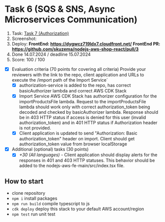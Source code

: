 # Task 6 (SQS & SNS, Async Microservices Communication)

1. Task: [Task 7 (Authorization)](https://github.com/rolling-scopes-school/aws/blob/main/aws-developer/07_authorization/task.md)
2. Screenshot:
3. Deploy:
   **FrontEnd: https://dygwcz719ldx7.cloudfront.net/**
   **FrontEnd PR: https://github.com/skuzema/nodejs-aws-shop-react/pull/3**
4. Done 14.07.2024 / deadline 15.07.2024
5. Score: 100 / 100

- [x] Evaluation criteria (70 points for covering all criteria)
      Provide your reviewers with the link to the repo, client application and URLs to execute the /import path of the Import Service`
  - [x] authorization-service is added to the repo, has correct basicAuthorizer lambda and correct AWS CDK Stack
  - [x] Import Service AWS CDK Stack has authorizer configuration for the importProductsFile lambda. Request to the importProductsFile lambda should work only with correct authorization_token being decoded and checked by basicAuthorizer lambda. Response should be in 403 HTTP status if access is denied for this user (invalid authorization_token) and in 401 HTTP status if Authorization header is not provided.
  - [x] Client application is updated to send "Authorization: Basic authorization_token" header on import. Client should get authorization_token value from browser localStorage
- [x] Additional (optional) tasks (30 points)
  - [x] _+30 (All languages)_ - Client application should display alerts for the responses in 401 and 403 HTTP statuses. This behavior should be added to the nodejs-aws-fe-main/src/index.tsx file.

## How to start

- clone repository
- `npm i` install packages
- `npm run build` compile typescript to js
- `cdk deploy` deploy this stack to your default AWS account/region
- `npm test` run unit test
